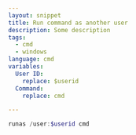 ```yaml
---
layout: snippet
title: Run command as another user
description: Some description
tags:
  - cmd
  - windows
language: cmd
variables:
  User ID:
    replace: $userid
  Command:
    replace: cmd

---
```


```powershell
runas /user:$userid cmd
```
